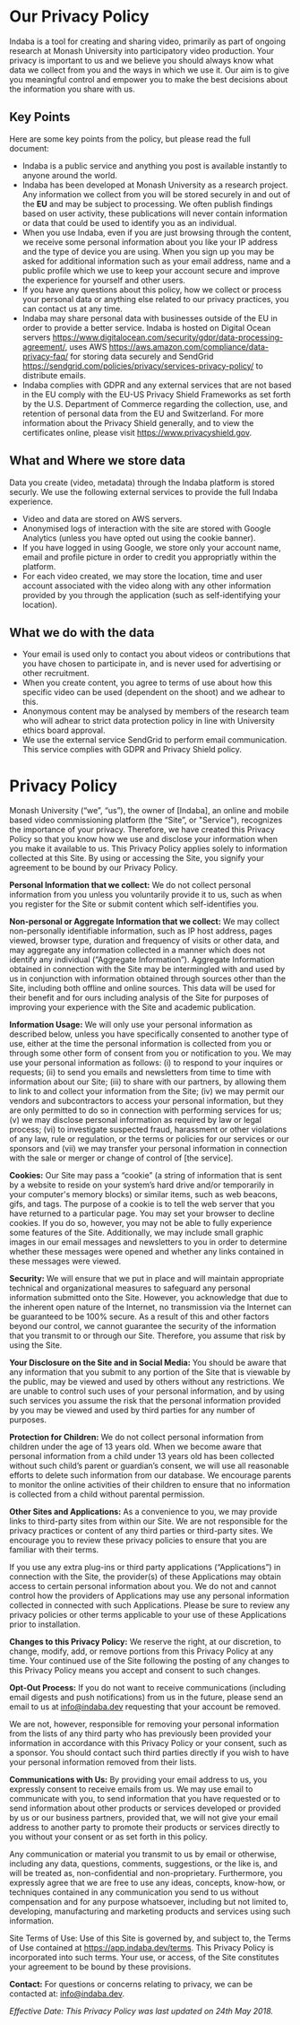 # Our Privacy Policy

Indaba is a tool for creating and sharing video, primarily as part of ongoing research at Monash University into participatory video production. Your privacy is important to us and we believe you should always know what data we collect from you and the ways in which we use it. Our aim is to give you meaningful control and empower you to make the best decisions about the information you share with us.

## Key Points

Here are some key points from the policy, but please read the full document:

* Indaba is a public service and anything you post is available instantly to anyone around the world.
* Indaba has been developed at Monash University as a research project. Any information we collect from you will be stored securely in and out of the **EU** and may be subject to processing. We often publish findings based on user activity, these publications will never contain information or data that could be used to identify you as an individual.
* When you use Indaba, even if you are just browsing through the content, we receive some personal information about you like your IP address and the type of device you are using. When you sign up you may be asked for additional information such as your email address, name and a public profile which we use to keep your account secure and improve the experience for yourself and other users.
*  If you have any questions about this policy, how we collect or process your personal data or anything else related to our privacy practices, you can contact us at any time.
* Indaba may share personal data with businesses outside of the EU in order to provide a better service. Indaba is hosted on Digital Ocean servers https://www.digitalocean.com/security/gdpr/data-processing-agreement/, uses AWS https://aws.amazon.com/compliance/data-privacy-faq/ for storing data securely and SendGrid https://sendgrid.com/policies/privacy/services-privacy-policy/ to distribute emails.
* Indaba complies with GDPR and any external services that are not based in the EU comply with the EU-US Privacy Shield Frameworks as set forth by the U.S. Department of Commerce regarding the collection, use, and retention of personal data from the EU and Switzerland. For more information about the Privacy Shield generally, and to view the certificates online, please visit https://www.privacyshield.gov.

## What and Where we store data

Data you create (video, metadata) through the Indaba platform is stored securly. We use the following external services to provide the full Indaba experience.

- Video and data are stored on AWS servers.
- Anonymised logs of interaction with the site are stored with Google Analytics (unless you have opted out using the cookie banner).
- If you have logged in using Google, we store only your account name, email and profile picture in order to credit you appropriatly within the platform.
- For each video created, we may store the location, time and user account associated with the video along with any other information provided by you through the application (such as self-identifying your location).

## What we do with the data

- Your email is used only to contact you about videos or contributions that you have chosen to participate in, and is never used for advertising or other recruitment.
- When you create content, you agree to terms of use about how this specific video can be used (dependent on the shoot) and we adhear to this.
- Anonymous content may be analysed by members of the research team who will adhear to strict data protection policy in line with University ethics board approval.
- We use the external service SendGrid to perform email communication. This service complies with GDPR and Privacy Shield policy.

# Privacy Policy

Monash University (“we”, “us”), the owner of [Indaba], an online and mobile based video commissioning platform (the “Site”, or "Service"), recognizes the importance of your privacy. Therefore, we have created this Privacy Policy so that you know how we use and disclose your information when you make it available to us. This Privacy Policy applies solely to information collected at this Site. By using or accessing the Site, you signify your agreement to be bound by our Privacy Policy.

__Personal Information that we collect:__
We do not collect personal information from you unless you voluntarily provide it to us, such as when you register for the Site or submit content which self-identifies you.

__Non-personal or Aggregate Information that we collect:__
We may collect non-personally identifiable information, such as IP host address, pages viewed, browser type, duration and frequency of visits or other data, and may aggregate any information collected in a manner which does not identify any individual (“Aggregate Information”). Aggregate Information obtained in connection with the Site may be intermingled with and used by us in conjunction with information obtained through sources other than the Site, including both offline and online sources. This data will be used for their benefit and for ours including analysis of the Site for purposes of improving your experience with the Site and academic publication.

__Information Usage:__
We will only use your personal information as described below, unless you have specifically consented to another type of use, either at the time the personal information is collected from you or through some other form of consent from you or notification to you. We may use your personal information as follows: (i) to respond to your inquires or requests; (ii) to send you emails and newsletters from time to time with information about our Site; (iii) to share with our partners, by allowing them to link to and collect your information from the Site; (iv) we may permit our vendors and subcontractors to access your personal information, but they are only permitted to do so in connection with performing services for us; (v) we may disclose personal information as required by law or legal process; (vi) to investigate suspected fraud, harassment or other violations of any law, rule or regulation, or the terms or policies for our services or our sponsors and (vii) we may transfer your personal information in connection with the sale or merger or change of control of [the service].

__Cookies:__
Our Site may pass a “cookie” (a string of information that is sent by a website to reside on your system’s hard drive and/or temporarily in your computer's memory blocks) or similar items, such as web beacons, gifs, and tags. The purpose of a cookie is to tell the web server that you have returned to a particular page. You may set your browser to decline cookies. If you do so, however, you may not be able to fully experience some features of the Site. Additionally, we may include small graphic images in our email messages and newsletters to you in order to determine whether these messages were opened and whether any links contained in these messages were viewed.

__Security:__
We will ensure that we put in place and will maintain appropriate technical and organizational measures to safeguard any personal information submitted onto the Site. However, you acknowledge that due to the inherent open nature of the Internet, no transmission via the Internet can be guaranteed to be 100% secure. As a result of this and other factors beyond our control, we cannot guarantee the security of the information that you transmit to or through our Site. Therefore, you assume that risk by using the Site.

__Your Disclosure on the Site and in Social Media:__
You should be aware that any information that you submit to any portion of the Site that is viewable by the public, may be viewed and used by others without any restrictions. We are unable to control such uses of your personal information, and by using such services you assume the risk that the personal information provided by you may be viewed and used by third parties for any number of purposes.

__Protection for Children:__
We do not collect personal information from children under the age of 13 years old. When we become aware that personal information from a child under 13 years old has been collected without such child’s parent or guardian’s consent, we will use all reasonable efforts to delete such information from our database. We encourage parents to monitor the online activities of their children to ensure that no information is collected from a child without parental permission.

__Other Sites and Applications:__
As a convenience to you, we may provide links to third-party sites from within our Site. We are not responsible for the privacy practices or content of any third parties or third-party sites. We encourage you to review these privacy policies to ensure that you are familiar with their terms.

If you use any extra plug-ins or third party applications (“Applications”) in connection with the Site, the provider(s) of these Applications may obtain access to certain personal information about you. We do not and cannot control how the providers of Applications may use any personal information collected in connected with such Applications. Please be sure to review any privacy policies or other terms applicable to your use of these Applications prior to installation.

__Changes to this Privacy Policy:__
We reserve the right, at our discretion, to change, modify, add, or remove portions from this Privacy Policy at any time. Your continued use of the Site following the posting of any changes to this Privacy Policy means you accept and consent to such changes.

__Opt-Out Process:__
If you do not want to receive communications (including email digests and push notifications) from us in the future, please send an email to us at info@indaba.dev requesting that your account be removed.

We are not, however, responsible for removing your personal information from the lists of any third party who has previously been provided your information in accordance with this Privacy Policy or your consent, such as a sponsor. You should contact such third parties directly if you wish to have your personal information removed from their lists.

__Communications with Us:__
By providing your email address to us, you expressly consent to receive emails from us. We may use email to communicate with you, to send information that you have requested or to send information about other products or services developed or provided by us or our business partners, provided that, we will not give your email address to another party to promote their products or services directly to you without your consent or as set forth in this policy.

Any communication or material you transmit to us by email or otherwise, including any data, questions, comments, suggestions, or the like is, and will be treated as, non-confidential and non-proprietary. Furthermore, you expressly agree that we are free to use any ideas, concepts, know-how, or techniques contained in any communication you send to us without compensation and for any purpose whatsoever, including but not limited to, developing, manufacturing and marketing products and services using such information.

Site Terms of Use: Use of this Site is governed by, and subject to, the Terms of Use contained at https://app.indaba.dev/terms. This Privacy Policy is incorporated into such terms. Your use, or access, of the Site constitutes your agreement to be bound by these provisions.

__Contact:__
For questions or concerns relating to privacy, we can be contacted at: info@indaba.dev.

*Effective Date: This Privacy Policy was last updated on 24th May 2018.*
